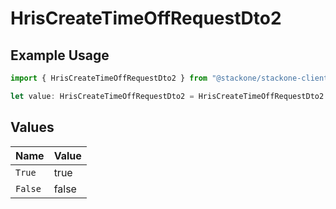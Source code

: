 # HrisCreateTimeOffRequestDto2

## Example Usage

```typescript
import { HrisCreateTimeOffRequestDto2 } from "@stackone/stackone-client-ts/sdk/models/shared";

let value: HrisCreateTimeOffRequestDto2 = HrisCreateTimeOffRequestDto2.True;
```

## Values

| Name    | Value   |
| ------- | ------- |
| `True`  | true    |
| `False` | false   |